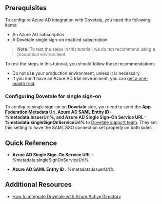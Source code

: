 ## Prerequisites

To configure Azure AD integration with Dovetale, you need the following items:

- An Azure AD subscription
- A Dovetale single sign-on enabled subscription

> **Note:**
> To test the steps in this tutorial, we do not recommend using a production environment.

To test the steps in this tutorial, you should follow these recommendations:

- Do not use your production environment, unless it is necessary.
- If you don't have an Azure AD trial environment, you can [get a one-month trial](https://azure.microsoft.com/pricing/free-trial/).

### Configuring Dovetale for single sign-on

To configure single sign-on on **Dovetale** side, you need to send the **App Federation Metadata Url, **Azure AD SAML Entity ID** : %metadata:IssuerUri%, and **Azure AD Single Sign-On Service URL** : %metadata:singleSignOnServiceUrl%** to [Dovetale support team](mailto:support@dovetale.com). They set this setting to have the SAML SSO connection set properly on both sides.

## Quick Reference

* **Azure AD Single Sign-On Service URL** : %metadata:singleSignOnServiceUrl%

* **Azure AD SAML Entity ID** : %metadata:IssuerUri%

## Additional Resources

* [How to integrate Dovetale with Azure Active Directory](https://docs.microsoft.com/azure/active-directory/saas-apps/dovetale-tutorial)
